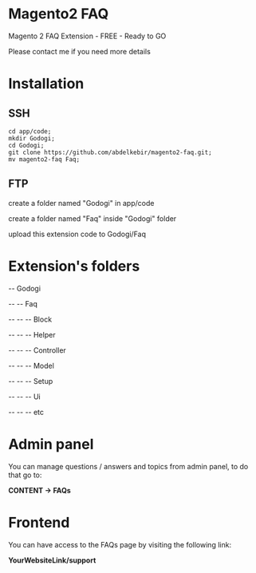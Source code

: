 # Magento2 FAQ

Magento 2 FAQ Extension - FREE - Ready to GO

Please contact me if you need more details

# Installation

## SSH
```
cd app/code;
mkdir Godogi;
cd Godogi;
git clone https://github.com/abdelkebir/magento2-faq.git;
mv magento2-faq Faq;
```
## FTP

create a folder named "Godogi" in app/code

create a folder named "Faq" inside "Godogi" folder

upload this extension code to Godogi/Faq

# Extension's folders

-- Godogi

-- -- Faq

-- -- -- Block

-- -- -- Helper

-- -- -- Controller

-- -- -- Model

-- -- -- Setup

-- -- -- Ui

-- -- -- etc

# Admin panel

You can manage questions / answers and topics from admin panel, to do that go to:

**CONTENT -> FAQs**

# Frontend

You can have access to the FAQs page by visiting the following link:

**YourWebsiteLink/support**
